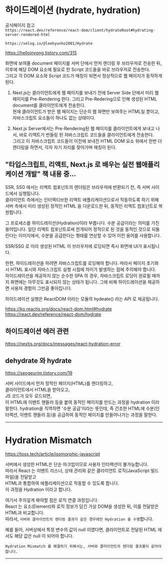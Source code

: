 # 하이드레이션 (hydrate, hydration)

공식페이지 참고  
`https://react.dev/reference/react-dom/client/hydrateRoot#hydrating-server-rendered-html`

`https://velog.io/@leehyunho2001/Hydrate`

https://helloinyong.tistory.com/315

화면에 보여줄 document 페이지를 서버 단에서 먼저 렌더링 후 브라우저로 전송한 뒤,  
이후에 해당 DOM 요소에 필요로 한 Script 코드들을 바로 브라우저로 전송한다.  
그리고 각 DOM 요소와 Script 코드가 매칭이 되면서 정상적으로 웹 페이지가 동작하게 된다.

1. Next.js는 클라이언트에게 웹 페이지를 보내기 전에 Server Side 단에서 미리 웹 페이지를 Pre-Rendering 한다.
   그리고 Pre-Redering으로 인해 생성된 HTML document를 클라이언트에게 전송한다.  
   현재 클라이언트가 받은 웹 페이지는 단순히 웹 화면만 보여주는 HTML일 뿐이고, 자바스크립트 요소들이 하나도 없는 상태이다.

2. Next.js Server에서는 Pre-Rendering된 웹 페이지를 클라이언트에게 보내고 나서, 바로 리액트가 번들링 된 자바스크립트 코드들을 클라이언트에게 전송한다.  
   그리고 이 자바스크립트 코드들이 이전에 보내진 HTML DOM 요소 위에서 한번 더 렌더링을 하면서, 각자 자기 자리를 찾아가며 매칭이 된다.

## "타입스크립트, 리액트, Next.js 로 배우는 실전 웹애플리케이션 개발" 책 내용 중...

SSR, SSG 에서는 리액트 컴포넌트의 렌더링은 브라우저에 반환되기 전, 즉 서버 사이드에서 실행됩니다.  
클라이언트 측에서는 인터랙티브한 리액트 애플리케이션으로서 작동하도록 하기 위해 서버 측에서 미리 생성된 정적인 HTML 을 다운로드한 뒤, 동적인 리액트 컴포넌트로 복원합니다.

그 프로세스를 하이드레이션(Hydration)이라 부릅니다. 수분 공급이라는 의미를 가진 용어입니다. 일단 리액트 컴포넌트로써 전개되어 정적으로 된 것을 동적인 것으로 되돌린다는 이미지에서, 수분을 공급한다는 형태를 연상할 수 있어 이런 용어를 사용합니다.

SSR/SSG 로 미리 생성된 HTML 이 브라우저에 로딩되면 즉시 화면에 UI가 표시됩니다.

한편, 하이드레이션을 하려면 자바스크립트를 로딩해야 합니다. 따라서 페이지 초기화 시 HTML 표시와 자바스크립트 실행 시점에 차이가 발생하는 점에 주의해야 합니다.  
하이드레이션을 제공하지 않는 순수한 SPA 의 경우, 자바스크립트 로딩이 완료될 때까지 화면에는 아무것도 표시되지 않는 상태가 됩니다. 그에 비해 하이드레이션을 제공하면 사용자 경험이 그만큼 좋아집니다.

하이드레이션 실행은 ReactDOM 이라는 모듈의 hydeate() 라는 API 로 제공됩니다.

https://ko.reactjs.org/docs/react-dom.html#hydrate  
https://react.dev/reference/react-dom/hydrate

## 하이드레이션 에러 관련

https://nextjs.org/docs/messages/react-hydration-error

## dehydrate 와 hydrate

https://seogeurim.tistory.com/19

서버 사이드에서 먼저 정적인 페이지(HTML)를 렌더링하고,  
클라이언트에서 HTML을 받아오고,  
JS 코드가 모두 로드되면,  
이 HTML에 이벤트 핸들러 등을 붙여 동적인 페이지를 만드는 과정을 hydration 이라 말한다.
hydration을 직역하면 '수분 공급'이라는 뜻인데, 즉 건조한 HTML에 수분(인터랙션, 이벤트 핸들러 등)을 공급하여 동적인 페이지를 만들어나가는 과정을 말한다.

---

# Hydration Mismatch

https://toss.tech/article/isomorphic-javascript

서버에서 생성한 HTML은 단순 마크업이므로 사용자 인터랙션이 불가능합니다.  
따라서 React 는 이벤트 리스너, 상태 관리와 같은 클라이언트 로직(JavaScript 빌드 파일)을 전달받고  
HTML과 통합하여 애플리케이션으로 작동할 수 있도록 합니다.  
이 과정을 Hydration 이라고 합니다.

여기서 주의깊게 봐야할 점은 로직 연결 과정입니다.  
React 는 요소(Element)와 로직 정보가 담긴 가상 DOM을 생성한 뒤, 이를 전달받은 HTML과 비교합니다.  
따라서, `서버와 클라이언트의 렌더링 결과가 같은 경우에만 Hydration 을 수행`합니다.

예를 들어,
서버상에서 특정 변수의 값이 null 이였다면, 클라이언트로 전달된 HTML 에서도 해당 값은 null 이 되어야 합니다.

`Hydration Mismatch 를 해결하기 위해서는, 서버와 클라이언트의 렌더링 결과물이 같아야합니다.`

---
